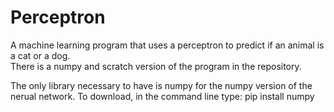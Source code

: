 # Perceptron
A machine learning program that uses a perceptron to predict if an animal is a cat or a dog.  
There is a numpy and scratch version of the program in the repository.

The only library necessary to have is numpy for the numpy version of the nerual network.
To download, in the command line type:
pip install numpy
